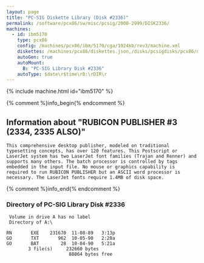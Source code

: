 ```yaml
---
layout: page
title: "PC-SIG Diskette Library (Disk #2336)"
permalink: /software/pcx86/sw/misc/pcsig/2000-2999/DISK2336/
machines:
  - id: ibm5170
    type: pcx86
    config: /machines/pcx86/ibm/5170/cga/1024kb/rev3/machine.xml
    diskettes: /machines/pcx86/diskettes.json,/disks/pcsigdisks/pcx86/diskettes.json
    autoGen: true
    autoMount:
      B: "PC-SIG Library Disk #2336"
    autoType: $date\r$time\rB:\rDIR\r
---
```


{% include machine.html id="ibm5170" %}

{% comment %}info_begin{% endcomment %}

## Information about "RUBICON PUBLISHER #3 (2334, 2335 ALSO)"

    This comprehensive desktop publisher, modeled on traditional
    typesetting concepts, has over 120 features. This Postscript or
    LaserJet system has two LaserJet font families (Trajan and Renner) and
    supports many others. The batch processor is controlled by tags
    embedded in the input file. No mouse or graphics capability is
    required to run RUBICON PUBLISHER but an ASCII word processor is
    necessary. The LaserJet fonts require 1.4MB of disk space.
{% comment %}info_end{% endcomment %}


### Directory of PC-SIG Library Disk #2336

     Volume in drive A has no label
     Directory of A:\

    RN       EXE    231670  11-08-89   3:13p
    GO       TXT       962  10-05-90   2:28a
    GO       BAT        28  10-04-90   5:21a
            3 file(s)     232660 bytes
                           88064 bytes free
